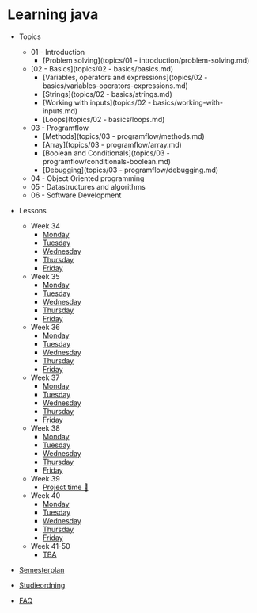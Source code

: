 # Learning java

- Topics
  - 01 - Introduction
    - [Problem solving](topics/01 - introduction/problem-solving.md)
  - [02 - Basics](topics/02 - basics/basics.md)
    - [Variables, operators and expressions](topics/02 - basics/variables-operators-expressions.md)
    - [Strings](topics/02 - basics/strings.md)
    - [Working with inputs](topics/02 - basics/working-with-inputs.md)
    - [Loops](topics/02 - basics/loops.md)
  - 03 - Programflow
    - [Methods](topics/03 - programflow/methods.md)
    - [Array](topics/03 - programflow/array.md)
    - [Boolean and Conditionals](topics/03 - programflow/conditionals-boolean.md)
    - [Debugging](topics/03 - programflow/debugging.md)
  - 04 - Object Oriented programming
  - 05 - Datastructures and algorithms
  - 06 - Software Development
- Lessons
  - Week 34
    - [Monday](lessons/week-01/1-monday.md)
    - [Tuesday](lessons/week-01/2-tuesday.md)
    - [Wednesday](lessons/week-01/3-wednesday.md)
    - [Thursday](lessons/week-01/4-thursday.md)
    - [Friday](lessons/week-01/5-friday.md)
  - Week 35
    - [Monday](lessons/week-02/1-monday.md)
    - [Tuesday](lessons/week-02/2-tuesday.md)
    - [Wednesday](lessons/week-02/3-wednesday.md)
    - [Thursday](lessons/week-02/4-thursday.md)
    - [Friday](lessons/week-02/5-friday.md)
  - Week 36
    - [Monday](lessons/week-03/1-monday.md)
    - [Tuesday](lessons/week-03/2-tuesday.md)
    - [Wednesday](lessons/week-03/3-wednesday.md)
    - [Thursday](lessons/week-03/4-thursday.md)
    - [Friday](lessons/week-03/5-friday.md)
  - Week 37
    - [Monday](lessons/week-04/1-monday.md)
    - [Tuesday](lessons/week-04/2-tuesday.md)
    - [Wednesday](lessons/week-04/3-wednesday.md)
    - [Thursday](lessons/week-04/4-thursday.md)
    - [Friday](lessons/week-04/5-friday.md)
  - Week 38
    - [Monday](lessons/week-05/1-monday.md)
    - [Tuesday](lessons/week-05/2-tuesday.md)
    - [Wednesday](lessons/week-05/3-wednesday.md)
    - [Thursday](lessons/week-05/4-thursday.md)
    - [Friday](lessons/week-05/5-friday.md)
  - Week 39
    - [Project time 🎉](lessons/week-06/project-time.md)
  - Week 40
    - [Monday](lessons/week-07/1-monday.md)
    - [Tuesday](lessons/week-07/2-tuesday.md)
    - [Wednesday](lessons/week-07/3-wednesday.md)
    - [Thursday](lessons/week-07/4-thursday.md)
    - [Friday](lessons/week-07/5-friday.md)
  - Week 41-50
    - [TBA](/tba.md)
- [Semesterplan](https://studkea.sharepoint.com/:x:/r/sites/Datamatikerundervisere/_layouts/15/Doc.aspx?sourcedoc=%7B3FD37DA5-C601-4F57-99F2-5B7C3F366D95%7D&file=Skema-Dat21v2.xlsx&action=default&mobileredirect=true)
- [Studieordning](https://kea.dk/images/DA/Files/Uddannelser/Studieordninger/STO-Datamatiker-2019-december.pdf)

- [FAQ](/README.md)

